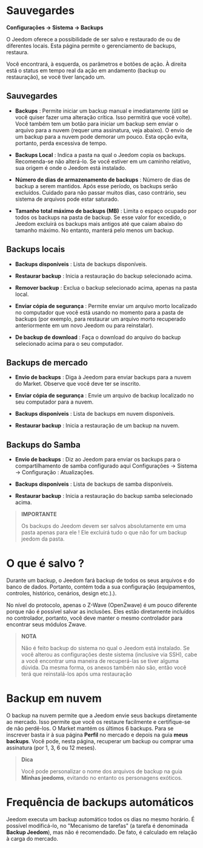 # Sauvegardes
**Configurações → Sistema → Backups**

O Jeedom oferece a possibilidade de ser salvo e restaurado de ou de diferentes locais.
Esta página permite o gerenciamento de backups, restaura.


Você encontrará, à esquerda, os parâmetros e botões de ação. À direita está o status em tempo real da ação em andamento (backup ou restauração), se você tiver lançado um.

## Sauvegardes

- **Backups** : Permite iniciar um backup manual e imediatamente (útil se você quiser fazer uma alteração crítica. Isso permitirá que você volte). Você também tem um botão para iniciar um backup sem enviar o arquivo para a nuvem (requer uma assinatura, veja abaixo). O envio de um backup para a nuvem pode demorar um pouco. Esta opção evita, portanto, perda excessiva de tempo.

- **Backups Local** : Indica a pasta na qual o Jeedom copia os backups. Recomenda-se não alterá-lo. Se você estiver em um caminho relativo, sua origem é onde o Jeedom está instalado.

- **Número de dias de armazenamento de backups** : Número de dias de backup a serem mantidos. Após esse período, os backups serão excluídos. Cuidado para não passar muitos dias, caso contrário, seu sistema de arquivos pode estar saturado.

- **Tamanho total máximo de backups (MB)** : Limita o espaço ocupado por todos os backups na pasta de backup. Se esse valor for excedido, o Jeedom excluirá os backups mais antigos até que caiam abaixo do tamanho máximo. No entanto, manterá pelo menos um backup.

## Backups locais

- **Backups disponíveis** : Lista de backups disponíveis.

- **Restaurar backup** : Inicia a restauração do backup selecionado acima.

- **Remover backup** : Exclua o backup selecionado acima, apenas na pasta local.

- **Enviar cópia de segurança** : Permite enviar um arquivo morto localizado no computador que você está usando no momento para a pasta de backups (por exemplo, para restaurar um arquivo morto recuperado anteriormente em um novo Jeedom ou para reinstalar).

- **De backup de download** : Faça o download do arquivo do backup selecionado acima para o seu computador.

## Backups de mercado

- **Envio de backups** : Diga à Jeedom para enviar backups para a nuvem do Market. Observe que você deve ter se inscrito.

- **Enviar cópia de segurança** : Envie um arquivo de backup localizado no seu computador para a nuvem.

- **Backups disponíveis** : Lista de backups em nuvem disponíveis.

- **Restaurar backup** : Inicia a restauração de um backup na nuvem.

## Backups do Samba

- **Envio de backups** : Diz ao Jeedom para enviar os backups para o compartilhamento de samba configurado aqui Configurações → Sistema → Configuração : Atualizações.

- **Backups disponíveis** : Lista de backups de samba disponíveis.

- **Restaurar backup** : Inicia a restauração do backup samba selecionado acima.

> **IMPORTANTE**
>
> Os backups do Jeedom devem ser salvos absolutamente em uma pasta apenas para ele ! Ele excluirá tudo o que não for um backup jeedom da pasta.


# O que é salvo ?

Durante um backup, o Jeedom fará backup de todos os seus arquivos e do banco de dados. Portanto, contém toda a sua configuração (equipamentos, controles, histórico, cenários, design etc.).).

No nível do protocolo, apenas o Z-Wave (OpenZwave) é um pouco diferente porque não é possível salvar as inclusões. Eles estão diretamente incluídos no controlador, portanto, você deve manter o mesmo controlador para encontrar seus módulos Zwave.

> **NOTA**
>
> Não é feito backup do sistema no qual o Jeedom está instalado. Se você alterou as configurações deste sistema (inclusive via SSH), cabe a você encontrar uma maneira de recuperá-las se tiver alguma dúvida. Da mesma forma, os anexos também não são, então você terá que reinstalá-los após uma restauração

# Backup em nuvem

O backup na nuvem permite que a Jeedom envie seus backups diretamente ao mercado. Isso permite que você os restaure facilmente e certifique-se de não perdê-los. O Market mantém os últimos 6 backups. Para se inscrever basta ir à sua página **Perfil** no mercado e depois na guia **meus backups**. Você pode, nesta página, recuperar um backup ou comprar uma assinatura (por 1, 3, 6 ou 12 meses).

> **Dica**
>
> Você pode personalizar o nome dos arquivos de backup na guia **Minhas jeedoms**, evitando no entanto os personagens exóticos.

# Frequência de backups automáticos

Jeedom executa um backup automático todos os dias no mesmo horário. É possível modificá-lo, no "Mecanismo de tarefas" (a tarefa é denominada **Backup Jeedom**), mas não é recomendado. De fato, é calculado em relação à carga do mercado.
